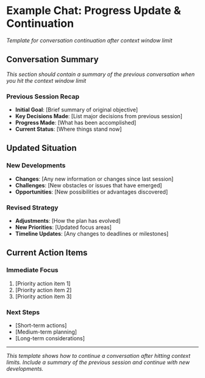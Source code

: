 # Example Chat: Progress Update & Continuation
*Template for conversation continuation after context window limit*

## Conversation Summary
*This section should contain a summary of the previous conversation when you hit the context window limit*

### Previous Session Recap
- **Initial Goal**: [Brief summary of original objective]
- **Key Decisions Made**: [List major decisions from previous session]
- **Progress Made**: [What has been accomplished]
- **Current Status**: [Where things stand now]

## Updated Situation

### New Developments
- **Changes**: [Any new information or changes since last session]
- **Challenges**: [New obstacles or issues that have emerged]
- **Opportunities**: [New possibilities or advantages discovered]

### Revised Strategy
- **Adjustments**: [How the plan has evolved]
- **New Priorities**: [Updated focus areas]
- **Timeline Updates**: [Any changes to deadlines or milestones]

## Current Action Items

### Immediate Focus
1. [Priority action item 1]
2. [Priority action item 2]
3. [Priority action item 3]

### Next Steps
- [Short-term actions]
- [Medium-term planning]
- [Long-term considerations]

---

*This template shows how to continue a conversation after hitting context limits. Include a summary of the previous session and continue with new developments.*
